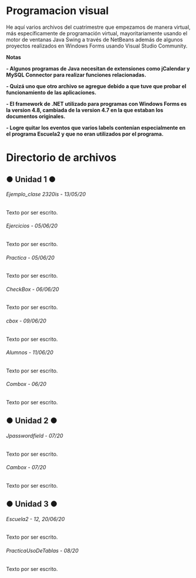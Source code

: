 # Programacion visual

<!----Descripción---->
He aquí varios archivos del cuatrimestre que empezamos de manera virtual, más específicamente de programación virtual, mayoritariamente usando el motor de ventanas Java Swing a través de NetBeans además de algunos proyectos realizados en Windows Forms usando Visual Studio Community.
<!----Separador de la descripción ---->

<!----Notas---->
**Notas**

**- Algunos programas de Java necesitan de extensiones como jCalendar y MySQL Connector para realizar funciones relacionadas.**

**- Quizá uno que otro archivo se agregue debido a que tuve que probar el funcionamiento de las aplicaciones.**

**- El framework de .NET utilizado para programas con Windows Forms es la version 4.8, cambiada de la version 4.7 en la que estaban los documentos originales.**

**- Logre quitar los eventos que varios labels contenían especialmente en el programa Escuela2 y que no eran utilizados por el programa.**
<!----Separador de las notas---->

<!----Directorio con ubicación de archivos---->
# Directorio de archivos

## ● Unidad 1 ●
###### Ejemplo_clase 2320is - 13/05/20
Texto por ser escrito.

<!----Separador---->

###### Ejercicios - 05/06/20
Texto por ser escrito.

<!----Separador---->

###### Practica - 05/06/20
Texto por ser escrito.

<!----Separador---->

###### CheckBox - 06/06/20
Texto por ser escrito.

<!----Separador---->

###### cbox - 09/06/20
Texto por ser escrito.

<!----Separador---->

###### Alumnos - 11/06/20
Texto por ser escrito.

<!----Separador---->

###### Combox - 06/20
Texto por ser escrito.

## ● Unidad 2 ●
###### Jpasswordfield - 07/20
Texto por ser escrito.

<!----Separador---->

###### Cambox - 07/20
Texto por ser escrito.

## ● Unidad 3 ●
###### Escuela2 - 12, 20/06/20
Texto por ser escrito.

<!----Separador---->

###### PracticaUsoDeTablas - 08/20
Texto por ser escrito.

<!----Separador del directorio con ubicación de archivos---->
